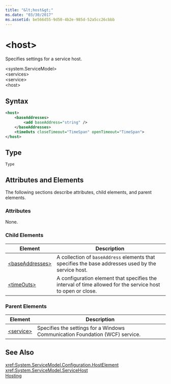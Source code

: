 ```yaml
---
title: "&lt;host&gt;"
ms.date: "03/30/2017"
ms.assetid: be566d55-9d50-4b2e-985d-52a5cc26cbbb
---
```

# &lt;host&gt;
Specifies settings for a service host.  

 \<system.ServiceModel>  
\<services>  
\<service>  
\<host>  

## Syntax  

```xml  
<host>
    <baseAddresses>  
        <add baseAddress="string" />  
    </baseAddresses>  
    <timeOuts closeTimeout="TimeSpan" openTimeout="TimeSpan">  
</host>  
```  

## Type  
 `Type`  

## Attributes and Elements  
 The following sections describe attributes, child elements, and parent elements.  

### Attributes  
 None.  

### Child Elements  


|Element|Description|  
|-------------|-----------------|  
|[\<baseAddresses>](../../../../../docs/framework/configure-apps/file-schema/wcf/baseaddresses.md)|A collection of `baseAddress` elements that specifies the base addresses used by the service host.|  
|[\<timeOuts>](../../../../../docs/framework/configure-apps/file-schema/wcf/timeouts.md)|A configuration element that specifies the interval of time allowed for the service host to open or close.|  

### Parent Elements  


|Element|Description|  
|-------------|-----------------|  
|[\<service>](../../../../../docs/framework/configure-apps/file-schema/wcf/service.md)|Specifies the settings for a Windows Communication Foundation (WCF) service.|  

## See Also  
 <xref:System.ServiceModel.Configuration.HostElement>  
 <xref:System.ServiceModel.ServiceHost>  
 [Hosting](../../../../../docs/framework/wcf/feature-details/hosting.md)
